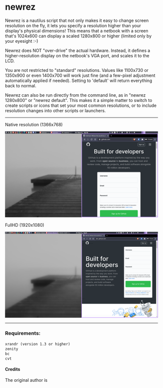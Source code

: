 # newrez

Newrez is a nautilus script that not only makes it easy to change screen resolution on the fly, it lets you specify a resolution higher than your display's physical dimensions! This means that a netbook with a screen that's 1024x600 can display a scaled 1280x800 or higher (limited only by your eyesight :-)

Newrez does NOT "over-drive" the actual hardware. Instead, it defines a higher-resolution display on the netbook's VGA port, and scales it to the LCD.

You are not restricted to "standard" resolutions. Values like 1100x730 or 1350x900 or even 1400x700 will work just fine (and a few-pixel adjustment automatically applied if needed). Setting to 'default' will return everything back to normal.

Newrez can also be run directly from the command line, as in "newrez 1280x800" or "newrez default". This makes it a simple matter to switch to create scripts or icons that set your most common resolutions, or to include resolution changes into other scripts or launchers.
___________________________________________________________________________________

Native resolution (1366x768)

 <img src="https://github.com/enzodn/newrez/blob/main/screenshots/1366x768.png"/>
  
FullHD (1920x1080)

<img src="https://github.com/enzodn/newrez/blob/main/screenshots/1920x1080.png"/>

___________________________________________________________________________________


### Requirements:
```
xrandr (version 1.3 or higher)
zenity
bc
cvt 
```

#### Credits
The original author is

